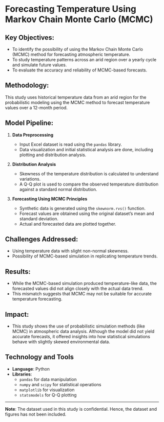 # Forecasting Temperature Using Markov Chain Monte Carlo (MCMC)

## Key Objectives:

- To identify the possibility of using the Markov Chain Monte Carlo (MCMC) method for forecasting atmospheric temperature.
- To study temperature patterns across an arid region over a yearly cycle and simulate future values.
- To evaluate the accuracy and reliability of MCMC-based forecasts.

## Methodology:

This study uses historical temperature data from an arid region for the probabilistic modeling using the MCMC method to forecast temperature values over a 12-month period.

## Model Pipeline:

1. **Data Preprocessing**
   - Input Excel dataset is read using the `pandas` library.
   - Data visualization and initial statistical analysis are done, including plotting and distribution analysis.

2. **Distribution Analysis**
   - Skewness of the temperature distribution is calculated to understand variations.
   - A Q-Q plot is used to compare the observed temperature distribution against a standard normal distribution.

3. **Forecasting Using MCMC Principles**
   - Synthetic data is generated using the `skewnorm.rvs()` function.
   - Forecast values are obtained using the original dataset’s mean and standard deviation.
   - Actual and forecasted data are plotted together.

## Challenges Addressed:

- Using temperature data with slight non-normal skewness.
- Possibility of MCMC-based simulation in replicating temperature trends.

## Results:

- While the MCMC-based simulation produced temperature-like data, the forecasted values did not align closely with the actual data trend. 
- This mismatch suggests that MCMC may not be suitable for accurate temperature forecasting.

## Impact:

- This study shows the use of probabilistic simulation methods (like MCMC) in atmospheric data analysis. Although the model did not yield accurate forecasts, it offered insights into how statistical simulations behave with slightly skewed environmental data.

## Technology and Tools

- **Language**: Python
- **Libraries**:
  - `pandas` for data manipulation
  - `numpy` and `scipy` for statistical operations
  - `matplotlib` for visualization
  - `statsmodels` for Q-Q plotting


---

 **Note**: The dataset used in this study is confidential. Hence, the dataset and figures has not been included.  
